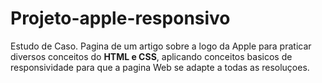 # Projeto-apple-responsivo

Estudo de Caso. Pagina de um artigo sobre a logo da Apple para praticar diversos conceitos do **HTML e CSS**, aplicando conceitos basicos de responsividade para que a pagina Web se adapte a todas as resoluçoes.
 
